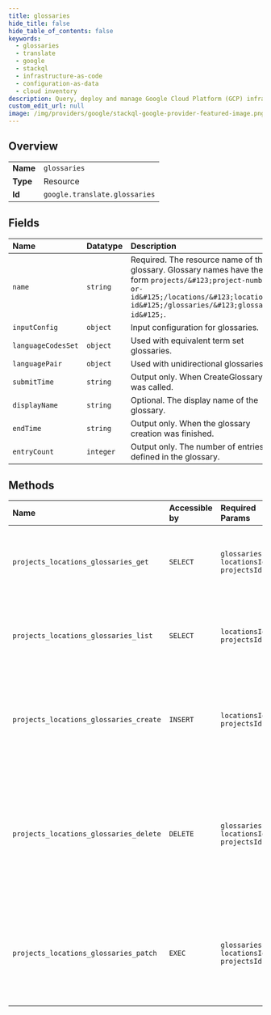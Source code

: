 ```yaml
---
title: glossaries
hide_title: false
hide_table_of_contents: false
keywords:
  - glossaries
  - translate
  - google    
  - stackql
  - infrastructure-as-code
  - configuration-as-data
  - cloud inventory
description: Query, deploy and manage Google Cloud Platform (GCP) infrastructure and resources using SQL
custom_edit_url: null
image: /img/providers/google/stackql-google-provider-featured-image.png
---
```

  
    

## Overview
<table><tbody>
<tr><td><b>Name</b></td><td><code>glossaries</code></td></tr>
<tr><td><b>Type</b></td><td>Resource</td></tr>
<tr><td><b>Id</b></td><td><code>google.translate.glossaries</code></td></tr>
</tbody></table>

## Fields
| Name | Datatype | Description |
|:-----|:---------|:------------|
| `name` | `string` | Required. The resource name of the glossary. Glossary names have the form `projects/&#123;project-number-or-id&#125;/locations/&#123;location-id&#125;/glossaries/&#123;glossary-id&#125;`. |
| `inputConfig` | `object` | Input configuration for glossaries. |
| `languageCodesSet` | `object` | Used with equivalent term set glossaries. |
| `languagePair` | `object` | Used with unidirectional glossaries. |
| `submitTime` | `string` | Output only. When CreateGlossary was called. |
| `displayName` | `string` | Optional. The display name of the glossary. |
| `endTime` | `string` | Output only. When the glossary creation was finished. |
| `entryCount` | `integer` | Output only. The number of entries defined in the glossary. |
## Methods
| Name | Accessible by | Required Params | Description |
|:-----|:--------------|:----------------|:------------|
| `projects_locations_glossaries_get` | `SELECT` | `glossariesId, locationsId, projectsId` | Gets a glossary. Returns NOT_FOUND, if the glossary doesn't exist. |
| `projects_locations_glossaries_list` | `SELECT` | `locationsId, projectsId` | Lists glossaries in a project. Returns NOT_FOUND, if the project doesn't exist. |
| `projects_locations_glossaries_create` | `INSERT` | `locationsId, projectsId` | Creates a glossary and returns the long-running operation. Returns NOT_FOUND, if the project doesn't exist. |
| `projects_locations_glossaries_delete` | `DELETE` | `glossariesId, locationsId, projectsId` | Deletes a glossary, or cancels glossary construction if the glossary isn't created yet. Returns NOT_FOUND, if the glossary doesn't exist. |
| `projects_locations_glossaries_patch` | `EXEC` | `glossariesId, locationsId, projectsId` | Updates a glossary. A LRO is used since the update can be async if the glossary's entry file is updated. |
